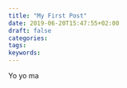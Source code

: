 ```yaml
---
title: "My First Post"
date: 2019-06-20T15:47:55+02:00
draft: false
categories:
tags:
keywords:
---
```


Yo yo ma